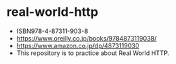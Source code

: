 # real-world-http
- ISBN978-4-87311-903-8
- https://www.oreilly.co.jp/books/9784873119038/
- https://www.amazon.co.jp/dp/4873119030
- This repository is to practice about Real World HTTP.
